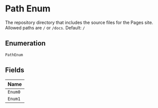 
# Path Enum

The repository directory that includes the source files for the Pages site. Allowed paths are `/` or `/docs`. Default: `/`

## Enumeration

`PathEnum`

## Fields

| Name |
|  --- |
| `Enum0` |
| `Enum1` |

